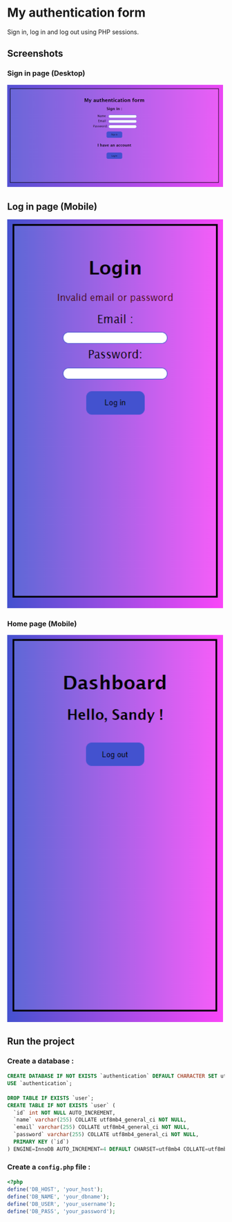 # My authentication form

Sign in, log in and log out using PHP sessions.

## Screenshots

### Sign in page (Desktop)

<img src="./screenshot-signin.png" alt="screenshot home" style="width:500px;"/>

## Log in page (Mobile)

<img src="./screenshot-login.png" alt="screenshot tasks" style="width:500px;"/>

### Home page (Mobile)

<img src="./screenshot-home.png" alt="screenshot tasks" style="width:500px;"/>

## Run the project

### Create a database : 

```sql
CREATE DATABASE IF NOT EXISTS `authentication` DEFAULT CHARACTER SET utf8mb4 COLLATE utf8mb4_0900_ai_ci;
USE `authentication`;

DROP TABLE IF EXISTS `user`;
CREATE TABLE IF NOT EXISTS `user` (
  `id` int NOT NULL AUTO_INCREMENT,
  `name` varchar(255) COLLATE utf8mb4_general_ci NOT NULL,
  `email` varchar(255) COLLATE utf8mb4_general_ci NOT NULL,
  `password` varchar(255) COLLATE utf8mb4_general_ci NOT NULL,
  PRIMARY KEY (`id`)
) ENGINE=InnoDB AUTO_INCREMENT=4 DEFAULT CHARSET=utf8mb4 COLLATE=utf8mb4_general_ci;
```

### Create a `config.php` file : 

```php
<?php
define('DB_HOST', 'your_host');
define('DB_NAME', 'your_dbname');
define('DB_USER', 'your_username');
define('DB_PASS', 'your_password');
```



